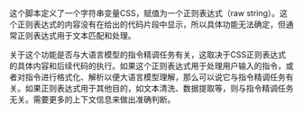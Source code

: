 这个脚本定义了一个字符串变量CSS，赋值为一个正则表达式（raw string）。这个正则表达式的内容没有在给出的代码片段中显示，所以具体功能无法确定，但通常正则表达式用于文本匹配和处理。

关于这个功能是否与大语言模型的指令精调任务有关，这取决于CSS正则表达式的具体内容和后续代码的执行。如果这个正则表达式用于处理用户输入的指令，或者对指令进行格式化、解析以便大语言模型理解，那么可以说它与指令精调任务有关。如果正则表达式用于其他目的，如文本清洗、数据提取等，则与指令精调任务无关。需要更多的上下文信息来做出准确判断。
